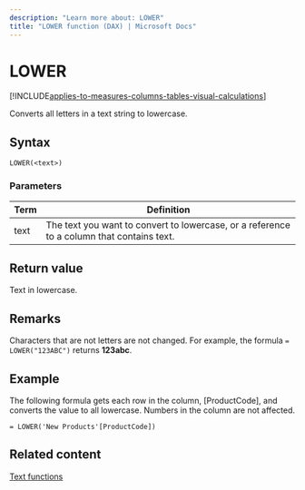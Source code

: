 ```yaml
---
description: "Learn more about: LOWER"
title: "LOWER function (DAX) | Microsoft Docs"
---
```

# LOWER

[!INCLUDE[applies-to-measures-columns-tables-visual-calculations](includes/applies-to-measures-columns-tables-visual-calculations.md)]

Converts all letters in a text string to lowercase.  
  
## Syntax  
  
```dax
LOWER(<text>)  
```
  
### Parameters  
  
|Term|Definition|  
|--------|--------------|  
|text|The text you want to convert to lowercase, or a reference to a column that contains text.|  
  
## Return value

Text in lowercase.  
  
## Remarks

Characters that are not letters are not changed. For example, the formula `= LOWER("123ABC")` returns **123abc**.  
  
## Example

The following formula gets each row in the column, [ProductCode], and converts the value to all lowercase. Numbers in the column are not affected.  
  
```dax
= LOWER('New Products'[ProductCode])  
```
  
## Related content

[Text functions](text-functions-dax.md)  
